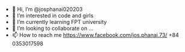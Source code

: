- 👋 Hi, I’m @josphanai020203
- 👀 I’m interested in code and girls
- 🌱 I’m currently learning FPT university
- 💞️ I’m looking to collaborate on ...
- 📫 How to reach me https://www.facebook.com/jos.phanai.73/
 +84 0353017598

<!---
josphanai020203/josphanai020203 is a ✨ special ✨ repository because its `README.md` (this file) appears on your GitHub profile.
You can click the Preview link to take a look at your changes.
--->
